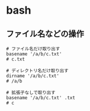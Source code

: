 # bash

## ファイル名などの操作

```
# ファイル名だけ取り出す
basename '/a/b/c.txt'
# c.txt

# ディレクトリ名だけ取り出す
dirname '/a/b/c.txt'
# /a/b

# 拡張子なしで取り出す
basename '/a/b/c.txt' .txt
# c
```
